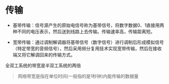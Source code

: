 # 传输

- 基带传输：信号源产生的原始电信号称为基带信号，将数字数据0、1直接用两种不同的电压表示，然后送到线路上去传输。传输速率高，传输距离短。

- 宽带传输：通过调制解调器将基带信号（数字信号）进行调制后形成模拟信号（特定带宽的音频信号），然后采用频分复用技术实现宽带传输，然后在接收端又将它解调回来的传输方式。

全双工系统的带宽是半双工系统的两倍

> 网络带宽是指在单位时间(一般指的是1秒钟)内能传输的数据量